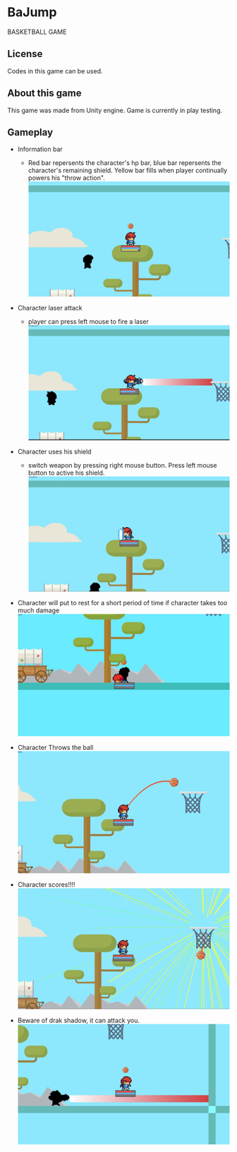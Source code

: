 # BaJump
BASKETBALL GAME

## License 
Codes in this game can be used.

## About this game
  This game was made from Unity engine. Game is currently in play testing.
  
## Gameplay

- Information bar

  - Red bar repersents the character's hp bar, blue bar repersents the character's remaining shield. Yellow bar fills when player continually powers his "throw action".![Character_infobar](https://github.com/842895893/BaJump/blob/master/screenshot/Screen%20Shot%202020-01-06%20at%204.31.32%20PM.JPG)



- Character laser attack
  - player can press left mouse to fire a laser![Character_attack](https://github.com/842895893/BaJump/blob/master/screenshot/Screen%20Shot%202020-01-06%20at%204.31.17%20PM.JPG)



- Character uses his shield
  - switch weapon by pressing right mouse button. Press left mouse button to active his shield.
![Character_shield](https://github.com/842895893/BaJump/blob/master/screenshot/Screen%20Shot%202020-01-06%20at%204.31.48%20PM.JPG)



- Character will put to rest for a short period of time if character takes too much damage
![Character_died](https://github.com/842895893/BaJump/blob/master/screenshot/Untitled_Artwork%20copy.jpg)



- Character Throws the ball
![Character_throw](https://github.com/842895893/BaJump/blob/master/screenshot/Screen%20Shot%202020-01-06%20at%204.53.16%20PM.JPG)



- Character scores!!!!
![Character_goal](https://github.com/842895893/BaJump/blob/master/screenshot/Screen%20Shot%202020-01-06%20at%204.53.19%20PM.JPG)



- Beware of drak shadow, it can attack you.
![Character_goal](https://github.com/842895893/BaJump/blob/master/screenshot/Screen%20Shot%202020-01-06%20at%204.50.31%20PM.JPG)
